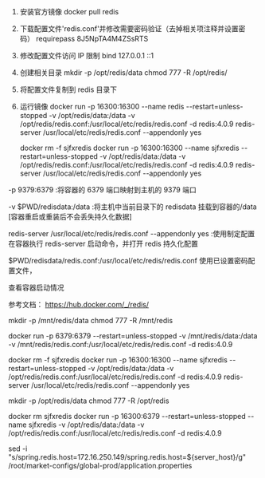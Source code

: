 1.  安装官方镜像
    docker pull redis

2.  下载配置文件'redis.conf'并修改需要密码验证（去掉相关项注释并设置密码）
    requirepass 8J5NpTA4M4ZSsRTS

3.  修改配置文件访问 IP 限制
    bind 127.0.0.1 ::1

4.  创建相关目录
    mkdir -p /opt/redis/data
    chmod 777 -R /opt/redis/

5.  将配置文件复制到 redis 目录下

6.  运行镜像
    docker run -p 16300:16300 --name redis --restart=unless-stopped -v /opt/redis/data:/data -v  /opt/redis/redis.conf:/usr/local/etc/redis/redis.conf -d redis:4.0.9 redis-server /usr/local/etc/redis/redis.conf --appendonly yes

    docker rm -f sjfxredis
    docker run -p 16300:16300 --name sjfxredis --restart=unless-stopped -v /opt/redis/data:/data -v  /opt/redis/redis.conf:/usr/local/etc/redis/redis.conf -d redis:4.0.9 redis-server /usr/local/etc/redis/redis.conf --appendonly yes

-p 9379:6379 :将容器的 6379 端口映射到主机的 9379 端口

-v $PWD/redisdata:/data :将主机中当前目录下的 redisdata 挂载到容器的/data [容器重启或重装后不会丢失持久化数据]

redis-server /usr/local/etc/redis/redis.conf --appendonly yes :使用制定配置在容器执行 redis-server 启动命令，并打开 redis 持久化配置

$PWD/redisdata/redis.conf:/usr/local/etc/redis/redis.conf 使用已设置密码配置文件，

查看容器启动情况

参考文档： https://hub.docker.com/_/redis/


mkdir -p /mnt/redis/data
chmod 777 -R /mnt/redis

docker run -p 6379:6379 --restart=unless-stopped -v /mnt/redis/data:/data -v /mnt/redis/redis.conf:/usr/local/etc/redis/redis.conf -d redis:4.0.9


docker rm -f sjfxredis
    docker run -p 16300:16300 --name sjfxredis --restart=unless-stopped -v /opt/redis/data:/data -v  /opt/redis/redis.conf:/usr/local/etc/redis/redis.conf -d redis:4.0.9 redis-server /usr/local/etc/redis/redis.conf --appendonly yes

mkdir -p /opt/redis/data
chmod 777 -R /opt/redis

docker rm sjfxredis
docker run -p 16300:6379 --restart=unless-stopped --name sjfxredis -v /opt/redis/data:/data -v /opt/redis/redis.conf:/usr/local/etc/redis/redis.conf -d redis:4.0.9




sed -i "s/spring.redis.host=172.16.250.149/spring.redis.host=\${server_host}/g" /root/market-configs/global-prod/application.properties

